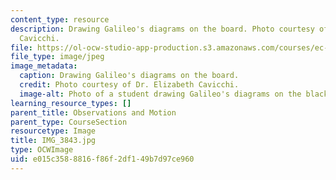 ```yaml
---
content_type: resource
description: Drawing Galileo's diagrams on the board. Photo courtesy of Dr. Elizabeth
  Cavicchi.
file: https://ol-ocw-studio-app-production.s3.amazonaws.com/courses/ec-050-recreate-experiments-from-history-inform-the-future-from-the-past-galileo-january-iap-2010/e015c3588816f86f2df149b7d97ce960_IMG_3843.jpg
file_type: image/jpeg
image_metadata:
  caption: Drawing Galileo's diagrams on the board.
  credit: Photo courtesy of Dr. Elizabeth Cavicchi.
  image-alt: Photo of a student drawing Galileo's diagrams on the blackboard.
learning_resource_types: []
parent_title: Observations and Motion
parent_type: CourseSection
resourcetype: Image
title: IMG_3843.jpg
type: OCWImage
uid: e015c358-8816-f86f-2df1-49b7d97ce960
---
```


